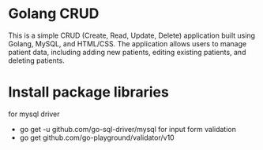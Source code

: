  # Golang CRUD

This is a simple CRUD (Create, Read, Update, Delete) application built using Golang, MySQL, and HTML/CSS. The application allows users to manage patient data, including adding new patients, editing existing patients, and deleting patients.

# Install package libraries
for mysql driver
- go get -u github.com/go-sql-driver/mysql
for input form validation
- go get github.com/go-playground/validator/v10
